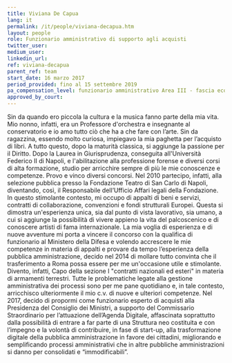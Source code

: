```yaml
---
title: Viviana De Capua
lang: it
permalink: /it/people/viviana-decapua.htm 
layout: people
role: Funzionario amministrativo di supporto agli acquisti
twitter_user: 
medium_user: 
linkedin_url:
ref: viviana-decapua
parent_ref: team
start_date: 16 marzo 2017 
period_provided: fino al 15 settembre 2019
pa_compensation_level: funzionario amministrativo Area III - fascia economica F2 
approved_by_court: 
---
```

Sin da quando ero piccola la cultura e la musica fanno parte della mia vita. Mio nonno, infatti, era un Professore d'orchestra e insegnante al conservatorio e io amo tutto ciò che ha a che fare con l’arte. Sin da ragazzina, essendo molto curiosa, impiegavo la mia paghetta per l’acquisto di libri.
A tutto questo, dopo la maturità classica, si aggiunge la passione per il Diritto. Dopo la Laurea in Giurisprudenza, conseguita all'Università Federico II di Napoli, e l'abilitazione alla professione forense e diversi corsi di alta formazione, studio per arricchire sempre di più le mie conoscenze e competenze. Provo e vinco diversi concorsi.
Nel 2010 partecipo, infatti, alla selezione pubblica presso la Fondazione Teatro di San Carlo di Napoli, diventando, così, il Responsabile dell’Ufficio Affari legali della Fondazione.
In questo stimolante contesto, mi occupo di appalti di beni e servizi, contratti di collaborazione, convenzioni e fondi strutturali Europei. Questa si dimostra un'esperienza unica, sia dal punto di vista lavorativo, sia  umano, a cui si aggiunge la possibilità di vivere appieno la vita del palcoscenico e  di conoscere artisti di fama internazionale.
La mia voglia di esperienza e di nuove avventure mi porta a vincere il concorso con la qualifica di funzionario al Ministero della Difesa e volendo accrescere le mie competenze in materia di appalti e provare da tempo l’esperienza della pubblica amministrazione, decido nel 2014 di mollare tutto convinta che il trasferimento a Roma possa essere per me un'occasione utile e stimolante.
Divento, infatti, Capo della sezione I "contratti nazionali ed esteri" in materia di armamenti terrestri. Tutte le problematiche legate alla gestione amministrativa dei processi sono per me pane quotidiano e, in tale contesto, arricchisco ulteriormente il mio c.v. di nuove e ulteriori competenze.
Nel 2017, decido di propormi come funzionario esperto di acquisti alla Presidenza del Consiglio dei Ministri, a supporto del Commissario Straordinario per l’attuazione dell’Agenda Digitale, affascinata soprattutto dalla possibilità di entrare a far parte di una Struttura neo costituita e con l’impegno e la volontà di contribuire, in fase di start-up, alla trasformazione digitale della pubblica amministrazione in favore dei cittadini, migliorando e semplificando processi amministrativi che in altre pubbliche amministrazioni si danno per consolidati e “immodificabili”.
